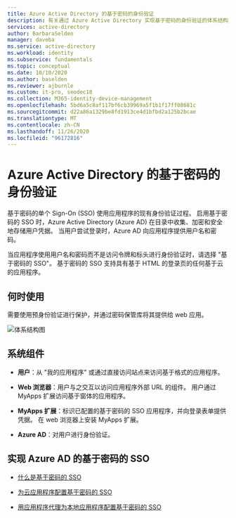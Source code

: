 ```yaml
---
title: Azure Active Directory 的基于密码的身份验证
description: 有关通过 Azure Active Directory 实现基于密码的身份验证的体系结构指南。
services: active-directory
author: BarbaraSelden
manager: daveba
ms.service: active-directory
ms.workload: identity
ms.subservice: fundamentals
ms.topic: conceptual
ms.date: 10/10/2020
ms.author: baselden
ms.reviewer: ajburnle
ms.custom: it-pro, seodec18
ms.collection: M365-identity-device-management
ms.openlocfilehash: 5bd6a5c8af117bf6cb39969a5f1b1f17ff08681c
ms.sourcegitcommit: d22a86a1329be8fd1913ce4d1bfbd2a125b2bcae
ms.translationtype: MT
ms.contentlocale: zh-CN
ms.lasthandoff: 11/26/2020
ms.locfileid: "96172816"
---
```

# <a name="password-based-authentication-with-azure-active-directory"></a>Azure Active Directory 的基于密码的身份验证

基于密码的单个 Sign-On (SSO) 使用应用程序的现有身份验证过程。 启用基于密码的 SSO 时，Azure Active Directory (Azure AD) 在目录中收集、加密和安全地存储用户凭据。 当用户尝试登录时，Azure AD 向应用程序提供用户名和密码。

当应用程序使用用户名和密码而不是访问令牌和标头进行身份验证时，请选择 "基于密码的 SSO"。 基于密码的 SSO 支持具有基于 HTML 的登录页的任何基于云的应用程序。 

## <a name="use-when"></a>何时使用

需要使用预身份验证进行保护，并通过密码保管库将其提供给 web 应用。

![体系结构图](./media/authentication-patterns/password-based-sso-auth.png)


## <a name="components-of-system"></a>系统组件

* **用户**：从 "我的应用程序" 或通过直接访问站点来访问基于格式的应用程序。 

* **Web 浏览器**：用户与之交互以访问应用程序外部 URL 的组件。 用户通过 MyApps 扩展访问基于窗体的应用程序。 

* **MyApps 扩展**：标识已配置的基于密码的 SSO 应用程序，并向登录表单提供凭据。 在 web 浏览器上安装 MyApps 扩展。 

* **Azure AD**：对用户进行身份验证。

## <a name="implement-password-based-sso-with-azure-ad"></a>实现 Azure AD 的基于密码的 SSO

* [什么是基于密码的 SSO](../manage-apps/what-is-single-sign-on.md) 

* [为云应用程序配置基于密码的 SSO ](../manage-apps/configure-password-single-sign-on-non-gallery-applications.md)

* [用应用程序代理为本地应用程序配置基于密码的 SSO](../manage-apps/application-proxy-configure-single-sign-on-password-vaulting.md)

